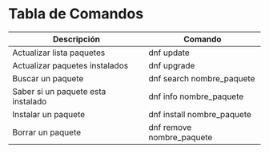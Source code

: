 # Tabla de Comandos


|           Descripción              |          Comando           |
| ---------------------------------- | -------------------------- |
| Actualizar lista paquetes          | dnf update                 |
| Actualizar paquetes instalados     | dnf upgrade                |
| Buscar un paquete                  | dnf search nombre_paquete  |
| Saber si un paquete esta instalado | dnf info nombre_paquete    |
| Instalar un paquete                | dnf install nombre_paquete |
| Borrar un paquete                  | dnf remove nombre_paquete  |
